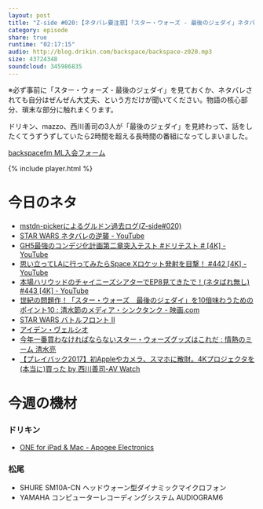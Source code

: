 ```yaml
---
layout: post
title: "Z-side #020:【ネタバレ要注意】「スター・ウォーズ - 最後のジェダイ」ネタバレ大戦"
category: episode
share: true
runtime: "02:17:15"
audio: http://blog.drikin.com/backspace/backspace-z020.mp3
size: 43724348
soundcloud: 345986835
---
```


※必ず事前に「スター・ウォーズ - 最後のジェダイ」を見ておくか、ネタバレされても自分はぜんぜん大丈夫、という方だけが聞いてください。物語の核心部分、瑣末な部分に触れまくります。

ドリキン、mazzo、西川善司の3人が「最後のジェダイ」を見終わって、話をしたくてうずうずしていたら2時間を超える長時間の番組になってしまいました。

[backspacefm ML入会フォーム](http://backspace.us11.list-manage.com/subscribe?u=09c933bd3997c1d16dbed156a&id=84b6529b91)

{% include player.html %}

# 今日のネタ
* [mstdn-pickerによるグルドン過去ログ(Z-side#020)](https://rbtnn.github.io/mstdn-picker/?instance=mstdn.guru&since_id=99244261142608941&max_id=99244845833565032)
* [STAR WARS ネタバレの逆襲 - YouTube](https://youtu.be/iC4q211sloU)
* [GH5最強のコンデジ化計画第二章突入テスト #ドリテスト # [4K] - YouTube](https://www.youtube.com/watch?v=Lplo3bWdd3c)
* [思い立ってLAに行ってみたらSpace Xロケット発射を目撃！ #442 [4K] - YouTube](https://www.youtube.com/watch?v=ibASqN3vLm0)
* [本場ハリウッドのチャイニーズシアターでEP8見てきたで！(ネタばれ無し) #443 [4K] - YouTube](https://www.youtube.com/watch?v=QO_BkG8TJdc)
* [世紀の問題作！「スター・ウォーズ　最後のジェダイ」を10倍味わうためのポイント10 : 清水節のメディア・シンクタンク - 映画.com](http://eiga.com/extra/shimizu/18/)
* [STAR WARS  バトルフロント II](https://www.ea.com/ja-jp/games/starwars/battlefront/battlefront-2)
* [アイデン・ヴェルシオ](http://ja.starwars.wikia.com/wiki/アイデン・ヴェルシオ)
* [今年一番買わなければならないスター・ウォーズグッズはこれだ : 情熱のミーム 清水亮](http://japanese.engadget.com/2017/12/24/starwars/)
* [【プレイバック2017】初Appleやカメラ、スマホに散財。4Kプロジェクタを(本当に)買った by 西川善司-AV Watch](https://av.watch.impress.co.jp/docs/topic/pb2017/1098635.html)

# 今週の機材

### ドリキン

* [ONE for iPad & Mac - Apogee Electronics](http://amzn.to/2DJVyyj)
### 松尾

* SHURE  SM10A-CN ヘッドウォーン型ダイナミックマイクロフォン
* YAMAHA コンピューターレコーディングシステム AUDIOGRAM6
